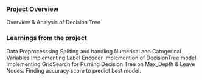 ### Project Overview

 Overview & Analysis of Decision Tree


### Learnings from the project

 Data Preprocesssing
Spliting and handling Numerical and Catogerical Variables
Implementing Label Encoder
Implemention of DecisionTree model
Implementing GridSearch for Purning Decision Tree on Max_Depth & Leave Nodes.
Finding accuracy score to predict best model.


